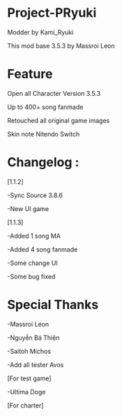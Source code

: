 # Project-PRyuki
Modder by Kami_Ryuki

This mod base 3.5.3 by Massroi Leon

# Feature
Open all Character Version 3.5.3

Up to 400+ song fanmade

Retouched all original game images

Skin note Nitendo Switch

# Changelog :

[1.1.2]

-Sync Source 3.8.6

-New UI game

[1.1.3]

-Added 1 song MA

-Added 4 song fanmade

-Some change UI

-Some bug fixed

# Special Thanks
-Massroi Leon

-Nguyễn Bá Thiện

-Saitoh Michos

-Add all tester Avos

[For test game]

-Ultima Doge

[For charter]
